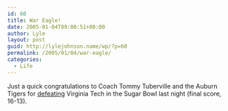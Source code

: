 ```yaml
---
id: 60
title: War Eagle!
date: 2005-01-04T09:00:51+00:00
author: Lyle
layout: post
guid: http://lylejohnson.name/wp/?p=60
permalink: /2005/01/04/war-eagle/
categories:
  - Life
---
```

Just a quick congratulations to Coach Tommy Tuberville and the Auburn Tigers for [defeating](http://www.auburntigers.com/football/page.cfm?doc_id=8685) Virginia Tech in the Sugar Bowl last night (final score, 16-13).